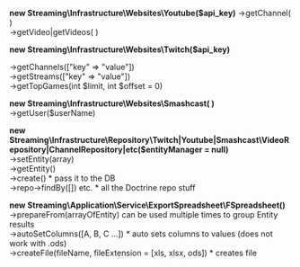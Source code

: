 

**new Streaming\Infrastructure\Websites\Youtube($api_key)**
->getChannel( )   
->getVideo|getVideos( )  

**new Streaming\Infrastructure\Websites\Twitch($api_key)**
  
->getChannels(["key" => "value"])  
->getStreams(["key" => "value"])  
->getTopGames(int $limit, int $offset = 0)

**new Streaming\Infrastructure\Websites\Smashcast( )**  
->getUser($userName)  


**new Streaming\Infrastructure\Repository\Twitch|Youtube|Smashcast\VideoRepository|ChannelRepository|etc($entityManager = null)**  
->setEntity(array)   
->getEntity()  
->create() * pass it to the DB  
->repo->findBy([]) etc.  * all the Doctrine repo stuff  

**new Streaming\Application\Service\ExportSpreadsheet\FSpreadsheet()**  
->prepareFrom(arrayOfEntity)  can be used multiple times to group Entity results  
->autoSetColumns([A, B, C ...]) * auto sets columns to values (does not work with .ods)  
->createFile(fileName, fileExtension = [xls, xlsx, ods]) * creates file  

